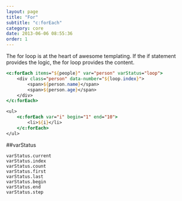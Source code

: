 ```yaml
---
layout: page
title: "For"
subtitle: "c:forEach"
category: core
date: 2013-06-06 08:55:36
order: 1
---
```


The for loop is at the heart of awesome templating. If the if statement provides the logic, the for loop provides the content. 

```jsp
<c:forEach items="${people}" var="person" varStatus="loop">
	<div class="person" data-number="${loop.index}">
		<span>${person.name}</span>
		<span>${person.age}</span>
	</div>
</c:forEach>
```

```jsp
<ul>
	<c:forEach var="i" begin="1" end="10">
   		<li>${i}</li>
	</c:forEach>
</ul>
```

##varStatus
```
varStatus.current
varStatus.index
varStatus.count
varStatus.first
varStatus.last
varStatus.begin
varStatus.end
varStatus.step
```

